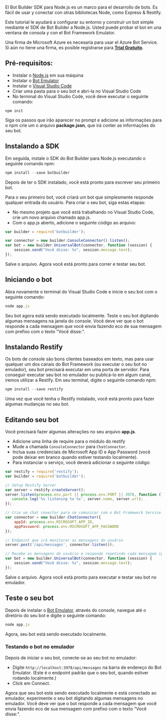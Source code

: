 El Bot Builder SDK para Node.js es un marco para el desarrollo de bots. Es fácil de usar y conectar con otras bibliotecas Node, como Express & Restify.

Este tutorial le ayudará a configurar su entorno y construir un bot simple mediante el SDK de Bot Builder a Node.js. Usted puede probar el bot en una ventana de consola y con el Bot Framework Emulator.

Una firma de Microsoft Azure es necesaria para usar el Azure Bot Service. Si aún no tiene una firma, es posible registrarse para [**Trial Gratuito**](https://aka.ms/bots-azure-free).

## Pré-requisitos:
* Instalar o [Node.js](https://nodejs.org/) em sua máquina
* Instalar o [Bot Emulator](http://emulator.botframework.com/)
* Instalar o [Visual Studio Code](code.visualstudio.com)
* Criar uma pasta para o seu bot e abri-la no Visual Studio Code
* No terminal do Visual Studio Code, você deve executar o seguinte comando:
```javascript=
npm init
```

Siga os passos que irão aparecer no prompt e adicione as informações para o npm crie um o  arquivo **package.json**, que irá conter as informações do seu bot.

## Instalando a SDK
Em seguida, instale o SDK do Bot Builder para Node.js executando o seguinte comando npm:
```javascript
npm install --save botbuilder
```

Depois de ter o SDK instalado, você está pronto para escrever seu primeiro bot.

Para o seu primeiro bot, você criará um bot que simplesmente responde qualquer entrada do usuário. Para criar o seu bot, siga estas etapas:

* No mesmo projeto que você está trabalhando no Visual Studio Code, crie um novo arquivo chamado app.js.
* Com o app.js aberto, adicione o seguinte código ao arquivo:

```javascript
var builder = require('botbuilder');

var connector = new builder.ConsoleConnector().listen();
var bot = new builder.UniversalBot(connector, function (session) {
    session.send("Você disse: %s", session.message.text);
});
```

Salve o arquivo. Agora você está pronto para correr e testar seu bot.

## Iniciando o bot
Abra novamente o terminal do Visual Studio Code e inicie o seu bot com o seguinte comando:

```javascript
node app.js
```

Seu bot agora está sendo executado localmente. Teste o seu bot digitando algumas mensagens na janela do console. Você deve ver que o bot responde a cada mensagem que você envia fazendo eco de sua mensagem com prefixo com o texto "Você disse:".

## Instalando Restify
Os bots de console são bons clientes baseados em texto, mas para usar qualquer um dos canais do Bot Framework (ou executar o seu bot no emulador), seu bot precisará executar em uma porta de servidor. Para conseguir executar seu bot no emulador ou publicá-lo em algum canal, iremos utilizar a Restify. Em seu terminal, digite o seguinte comando npm:

```javascript
npm install --save restify
```

Uma vez que você tenha o Restify instalado, você está pronto para fazer algumas mudanças no seu bot.

## Editando seu bot
Você precisará fazer algumas alterações no seu arquivo **app.js**.

* Adicione uma linha de require para o módulo do restify
* Mude a chamada ```ConsoleConnector``` para ```ChatConnector```.
* Inclua suas credenciais de Microsoft App ID e App Password (você pode deixar em branco quando estiver testando localmente).
* Para instanciar o serviço, você deverá adicionar o seguinte código:

```javascript
var restify = require('restify');
var builder = require('botbuilder');

// Setup Restify Server
var server = restify.createServer();
server.listen(process.env.port || process.env.PORT || 3978, function () {
   console.log('%s listening to %s', server.name, server.url); 
});

// Crie um chat conector para se comunicar com o Bot Framework Service
var connector = new builder.ChatConnector({
    appId: process.env.MICROSOFT_APP_ID,
    appPassword: process.env.MICROSOFT_APP_PASSWORD
});

// Endpoint que irá monitorar as mensagens do usuário
server.post('/api/messages', connector.listen());

// Recebe as mensagens do usuário e responde repetindo cada mensagem (prefixado com 'Você disse:')
var bot = new builder.UniversalBot(connector, function (session) {
    session.send("Você disse: %s", session.message.text);
});
```

Salve o arquivo. Agora você está pronto para executar e testar seu bot no emulador.

## Teste o seu bot
Depois de instalar o [Bot Emulator](https://docs.microsoft.com/pt-BR/bot-framework/bot-service-debug-emulator), através do console, navegue até o diretório do seu bot e digite o seguinte comando:

```javascript
node app.js
```

Agora, seu bot está sendo executado localmente.

### Testando o bot no emulador
Depois de iniciar o seu bot, conecte-se ao seu bot no emulador:

* Digite ```http://localhost:3978/api/messages``` na barra de endereço do Bot Emulator. (Este é o endpoint padrão que o seu bot, quando estiver rodando localmente.)
* Click em Connect.


Agora que seu bot está sendo executado localmente e está conectado ao emulador, experimente o seu bot digitando algumas mensagens no emulador. Você deve ver que o bot responde a cada mensagem que você envia fazendo eco de sua mensagem com prefixo com o texto "Você disse:".
